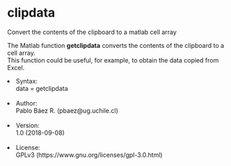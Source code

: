 # clipdata
Convert the contents of the clipboard to a matlab cell array

The Matlab function <b>getclipdata</b> converts the contents of the clipboard to a cell array.
<br>This function could be useful, for example, to obtain the data copied from Excel.

<li>Syntax:<br>
&nbsp; &nbsp; &nbsp;data = getclipdata<br><br>  
<li> Author:<br>
&nbsp; &nbsp; &nbsp;Pablo Báez R. (pbaez@ug.uchile.cl)<br><br>
<li> Version:<br>
&nbsp; &nbsp; &nbsp;1.0 (2018-09-08)<br><br>
<li> License:<br>
&nbsp; &nbsp; &nbsp;GPLv3 (https://www.gnu.org/licenses/gpl-3.0.html)
